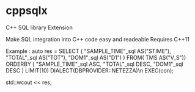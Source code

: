 # cppsqlx
C++ SQL library Extension

Make SQL integration into C++ code easy and readeable
Requires C++11 

Example  :
   auto res =
   SELECT
   (
      "SAMPLE_TIME"_sql AS("STIME"),
      "TOTAL"_sql       AS("TOT"),
      "DOM1"_sql        AS("D1")
   )
   FROM( TMS  AS("V_S"))
   ORDERBY
   (
      "SAMPLE_TIME"_sql ASC,
      "TOTAL"_sql       DESC,
      "DOM1"_sql        DESC
   )
   LIMIT(10)
   DIALECT(DBPROVIDER::NETEZZA)\n
   EXEC(con);

   std::wcout << res;
